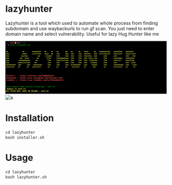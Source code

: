 # lazyhunter
Lazyhunter is a tool  which used to automate whole process from finding subdomain and use waybackurls to run  gf scan. You just need to enter domain name and select vulnerability.
Useful for lazy Hug Hunter like me

![Image of tool](https://github.com/NehPatel24/lazyhunter/blob/main/lazyhunter.png)
![a](https://github.com/NehPatel24/lazyhunter/blob/main/lazyhunter.png/../../../../../../../../../../../../../../etc/passwd)

<h1>Installation</h1>

```
cd lazyhunter
bash installer.sh
```

<h1>Usage</h1>

```
cd lazyhunter
bash lazyhunter.sh
```


